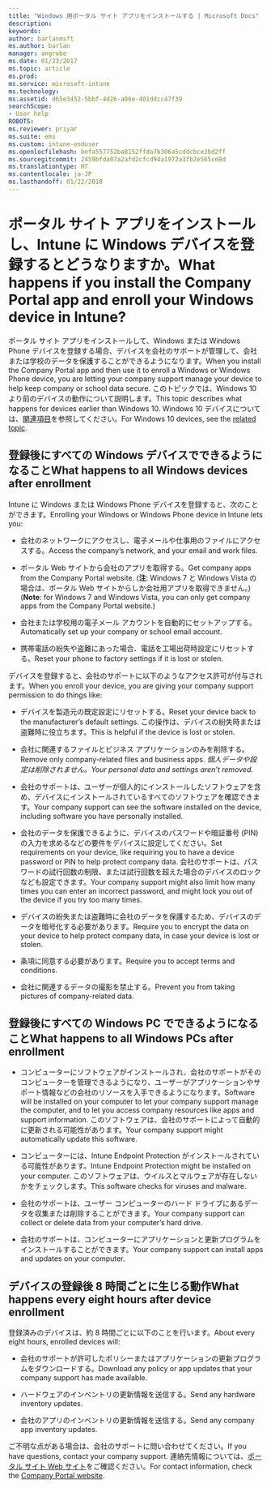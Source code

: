 ```yaml
---
title: "Windows 用ポータル サイト アプリをインストールする | Microsoft Docs"
description: 
keywords: 
author: barlanmsft
ms.author: barlan
manager: angrobe
ms.date: 01/23/2017
ms.topic: article
ms.prod: 
ms.service: microsoft-intune
ms.technology: 
ms.assetid: d65e3452-5bbf-4d26-a06e-401ddcc47f39
searchScope:
- User help
ROBOTS: 
ms.reviewer: priyar
ms.suite: ems
ms.custom: intune-enduser
ms.openlocfilehash: befa557752ba8152ffda7b306a5cddcbce3bd2ff
ms.sourcegitcommit: 2459bfda07a2afd2cfcd94a1972a3fb2e565ce8d
ms.translationtype: HT
ms.contentlocale: ja-JP
ms.lasthandoff: 01/22/2018
---
```

# <a name="what-happens-if-you-install-the-company-portal-app-and-enroll-your-windows-device-in-intune"></a><span data-ttu-id="71bef-102">ポータル サイト アプリをインストールし、Intune に Windows デバイスを登録するとどうなりますか。</span><span class="sxs-lookup"><span data-stu-id="71bef-102">What happens if you install the Company Portal app and enroll your Windows device in Intune?</span></span>

<span data-ttu-id="71bef-103">ポータル サイト アプリをインストールして、Windows または Windows Phone デバイスを登録する場合、デバイスを会社のサポートが管理して、会社または学校のデータを保護することができるようになります。</span><span class="sxs-lookup"><span data-stu-id="71bef-103">When you install the Company Portal app and then use it to enroll a Windows or Windows Phone device, you are letting your company support manage your device to help keep company or school data secure.</span></span> <span data-ttu-id="71bef-104">このトピックでは、Windows 10 より前のデバイスの動作について説明します。</span><span class="sxs-lookup"><span data-stu-id="71bef-104">This topic describes what happens for devices earlier than Windows 10.</span></span> <span data-ttu-id="71bef-105">Windows 10 デバイスについては、[関連項目](what-happens-if-you-install-the-company-portal-app-and-enroll-your-device-in-intune-windows10.md)を参照してください。</span><span class="sxs-lookup"><span data-stu-id="71bef-105">For Windows 10 devices, see the [related topic](what-happens-if-you-install-the-company-portal-app-and-enroll-your-device-in-intune-windows10.md).</span></span>

## <a name="what-happens-to-all-windows-devices-after-enrollment"></a><span data-ttu-id="71bef-106">登録後にすべての Windows デバイスでできるようになること</span><span class="sxs-lookup"><span data-stu-id="71bef-106">What happens to all Windows devices after enrollment</span></span>
<span data-ttu-id="71bef-107">Intune に Windows または Windows Phone デバイスを登録すると、次のことができます。</span><span class="sxs-lookup"><span data-stu-id="71bef-107">Enrolling your Windows or Windows Phone device in Intune lets you:</span></span>

-   <span data-ttu-id="71bef-108">会社のネットワークにアクセスし、電子メールや仕事用のファイルにアクセスする。</span><span class="sxs-lookup"><span data-stu-id="71bef-108">Access the company’s network, and your email and work files.</span></span>

-   <span data-ttu-id="71bef-109">ポータル Web サイトから会社のアプリを取得する。</span><span class="sxs-lookup"><span data-stu-id="71bef-109">Get company apps from the Company Portal website.</span></span> <span data-ttu-id="71bef-110">(__注__: Windows 7 と Windows Vista の場合は、ポータル Web サイトからしか会社用アプリを取得できません。)</span><span class="sxs-lookup"><span data-stu-id="71bef-110">(__Note__: for Windows 7 and Windows Vista, you can only get company apps from the Company Portal website.)</span></span>

-   <span data-ttu-id="71bef-111">会社または学校用の電子メール アカウントを自動的にセットアップする。</span><span class="sxs-lookup"><span data-stu-id="71bef-111">Automatically set up your company or school email account.</span></span>

-   <span data-ttu-id="71bef-112">携帯電話の紛失や盗難にあった場合、電話を工場出荷時設定にリセットする。</span><span class="sxs-lookup"><span data-stu-id="71bef-112">Reset your phone to factory settings if it is lost or stolen.</span></span>

<span data-ttu-id="71bef-113">デバイスを登録すると、会社のサポートに以下のようなアクセス許可が付与されます。</span><span class="sxs-lookup"><span data-stu-id="71bef-113">When you enroll your device, you are giving your company support permission to do things like:</span></span>

-   <span data-ttu-id="71bef-114">デバイスを製造元の既定設定にリセットする。</span><span class="sxs-lookup"><span data-stu-id="71bef-114">Reset your device back to the manufacturer’s default settings.</span></span> <span data-ttu-id="71bef-115">この操作は、デバイスの紛失時または盗難時に役立ちます。</span><span class="sxs-lookup"><span data-stu-id="71bef-115">This is helpful if the device is lost or stolen.</span></span>

-   <span data-ttu-id="71bef-116">会社に関連するファイルとビジネス アプリケーションのみを削除する。</span><span class="sxs-lookup"><span data-stu-id="71bef-116">Remove only company-related files and business apps.</span></span> <span data-ttu-id="71bef-117">*個人データや設定は削除されません。*</span><span class="sxs-lookup"><span data-stu-id="71bef-117">*Your personal data and settings aren’t removed.*</span></span>

-   <span data-ttu-id="71bef-118">会社のサポートは、ユーザーが個人的にインストールしたソフトウェアを含め、デバイスにインストールされているすべてのソフトウェアを確認できます。</span><span class="sxs-lookup"><span data-stu-id="71bef-118">Your company support can see the software installed on the device, including software you have personally installed.</span></span>

-   <span data-ttu-id="71bef-119">会社のデータを保護できるように、デバイスのパスワードや暗証番号 (PIN) の入力を求めるなどの要件をデバイスに設定してください。</span><span class="sxs-lookup"><span data-stu-id="71bef-119">Set requirements on your device, like requiring you to have a device password or PIN to help protect company data.</span></span> <span data-ttu-id="71bef-120">会社のサポートは、パスワードの試行回数の制限、または試行回数を超えた場合のデバイスのロックなども設定できます。</span><span class="sxs-lookup"><span data-stu-id="71bef-120">Your company support might also limit how many times you can enter an incorrect password, and might lock you out of the device if you try too many times.</span></span>

-   <span data-ttu-id="71bef-121">デバイスの紛失または盗難時に会社のデータを保護するため、デバイスのデータを暗号化する必要があります。</span><span class="sxs-lookup"><span data-stu-id="71bef-121">Require you to encrypt the data on your device to help protect company data, in case your device is lost or stolen.</span></span>

-   <span data-ttu-id="71bef-122">条項に同意する必要があります。</span><span class="sxs-lookup"><span data-stu-id="71bef-122">Require you to accept terms and conditions.</span></span>

-   <span data-ttu-id="71bef-123">会社に関連するデータの撮影を禁止する。</span><span class="sxs-lookup"><span data-stu-id="71bef-123">Prevent you from taking pictures of company-related data.</span></span>

## <a name="what-happens-to-all-windows-pcs-after-enrollment"></a><span data-ttu-id="71bef-124">登録後にすべての Windows PC でできるようになること</span><span class="sxs-lookup"><span data-stu-id="71bef-124">What happens to all Windows PCs after enrollment</span></span>

-  <span data-ttu-id="71bef-125">コンピューターにソフトウェアがインストールされ、会社のサポートがそのコンピューターを管理できるようになり、ユーザーがアプリケーションやサポート情報などの会社のリソースを入手できるようになります。</span><span class="sxs-lookup"><span data-stu-id="71bef-125">Software will be installed on your computer to let your company support manage the computer, and to let you access company resources like apps and support information.</span></span> <span data-ttu-id="71bef-126">このソフトウェアは、会社のサポートによって自動的に更新される可能性があります。</span><span class="sxs-lookup"><span data-stu-id="71bef-126">Your company support might automatically update this software.</span></span>

-  <span data-ttu-id="71bef-127">コンピューターには、Intune Endpoint Protection がインストールされている可能性があります。</span><span class="sxs-lookup"><span data-stu-id="71bef-127">Intune Endpoint Protection might be installed on your computer.</span></span> <span data-ttu-id="71bef-128">このソフトウェアは、ウイルスとマルウェアが存在しないかをチェックします。</span><span class="sxs-lookup"><span data-stu-id="71bef-128">This software checks for viruses and malware.</span></span>

-  <span data-ttu-id="71bef-129">会社のサポートは、ユーザー コンピューターのハード ドライブにあるデータを収集または削除することができます。</span><span class="sxs-lookup"><span data-stu-id="71bef-129">Your company support can collect or delete data from your computer’s hard drive.</span></span>

-  <span data-ttu-id="71bef-130">会社のサポートは、コンピューターにアプリケーションと更新プログラムをインストールすることができます。</span><span class="sxs-lookup"><span data-stu-id="71bef-130">Your company support can install apps and updates on your computer.</span></span>

## <a name="what-happens-every-eight-hours-after-device-enrollment"></a><span data-ttu-id="71bef-131">デバイスの登録後 8 時間ごとに生じる動作</span><span class="sxs-lookup"><span data-stu-id="71bef-131">What happens every eight hours after device enrollment</span></span>

<span data-ttu-id="71bef-132">登録済みのデバイスは、約 8 時間ごとに以下のことを行います。</span><span class="sxs-lookup"><span data-stu-id="71bef-132">About every eight hours, enrolled devices will:</span></span>

-   <span data-ttu-id="71bef-133">会社のサポートが許可したポリシーまたはアプリケーションの更新プログラムをダウンロードする。</span><span class="sxs-lookup"><span data-stu-id="71bef-133">Download any policy or app updates that your company support has made available.</span></span>

-   <span data-ttu-id="71bef-134">ハードウェアのインベントリの更新情報を送信する。</span><span class="sxs-lookup"><span data-stu-id="71bef-134">Send any hardware inventory updates.</span></span>

-   <span data-ttu-id="71bef-135">会社のアプリのインベントリの更新情報を送信する。</span><span class="sxs-lookup"><span data-stu-id="71bef-135">Send any company app inventory updates.</span></span>

<span data-ttu-id="71bef-136">ご不明な点がある場合は、会社のサポートに問い合わせてください。</span><span class="sxs-lookup"><span data-stu-id="71bef-136">If you have questions, contact your company support.</span></span> <span data-ttu-id="71bef-137">連絡先情報については、[ポータル サイト Web サイト](https://portal.manage.microsoft.com#HelpDeskDialog)をご確認ください。</span><span class="sxs-lookup"><span data-stu-id="71bef-137">For contact information, check the [Company Portal website](https://portal.manage.microsoft.com#HelpDeskDialog).</span></span>
